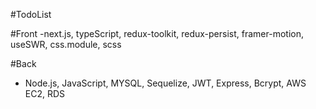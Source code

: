 #TodoList

#Front
-next.js, typeScript, redux-toolkit, redux-persist, framer-motion, useSWR, css.module, scss

#Back
- Node.js, JavaScript, MYSQL, Sequelize, JWT, Express, Bcrypt, AWS EC2, RDS





